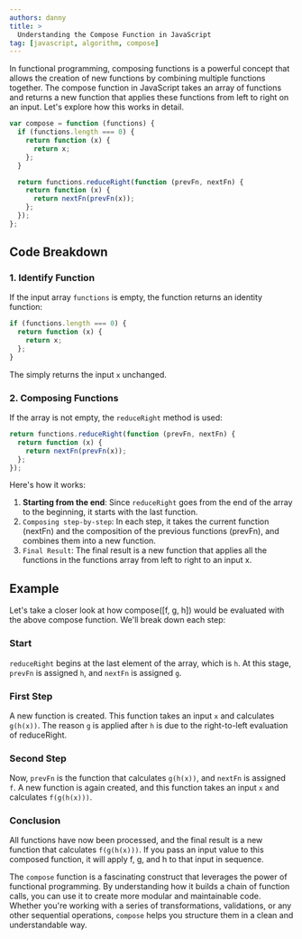 ```yaml
---
authors: danny
title: >
  Understanding the Compose Function in JavaScript
tag: [javascript, algorithm, compose]
---
```


In functional programming, composing functions is a powerful concept that allows the creation of new functions by combining multiple functions together. The compose function in JavaScript takes an array of functions and returns a new function that applies these functions from left to right on an input. Let's explore how this works in detail.

```js
var compose = function (functions) {
  if (functions.length === 0) {
    return function (x) {
      return x;
    };
  }

  return functions.reduceRight(function (prevFn, nextFn) {
    return function (x) {
      return nextFn(prevFn(x));
    };
  });
};
```

## Code Breakdown

### 1. Identify Function

If the input array `functions` is empty, the function returns an identity function:

```js
if (functions.length === 0) {
  return function (x) {
    return x;
  };
}
```

The simply returns the input `x` unchanged.

### 2. Composing Functions

If the array is not empty, the `reduceRight` method is used:

```js
return functions.reduceRight(function (prevFn, nextFn) {
  return function (x) {
    return nextFn(prevFn(x));
  };
});
```

Here's how it works:

1. **Starting from the end**: Since `reduceRight` goes from the end of the array to the beginning, it starts with the last function.
2. `Composing step-by-step`: In each step, it takes the current function (nextFn) and the composition of the previous functions (prevFn), and combines them into a new function.
3. `Final Result`: The final result is a new function that applies all the functions in the functions array from left to right to an input x.

## Example

Let's take a closer look at how compose([f, g, h]) would be evaluated with the above compose function. We'll break down each step:

### Start

`reduceRight` begins at the last element of the array, which is `h`. At this stage, `prevFn` is assigned `h`, and `nextFn` is assigned `g`.

### First Step

A new function is created. This function takes an input `x` and calculates `g(h(x))`. The reason `g` is applied after `h` is due to the right-to-left evaluation of reduceRight.

### Second Step

Now, `prevFn` is the function that calculates `g(h(x))`, and `nextFn` is assigned `f`. A new function is again created, and this function takes an input `x` and calculates `f(g(h(x)))`.

### Conclusion

All functions have now been processed, and the final result is a new function that calculates `f(g(h(x)))`. If you pass an input value to this composed function, it will apply f, g, and h to that input in sequence.

The `compose` function is a fascinating construct that leverages the power of functional programming. By understanding how it builds a chain of function calls, you can use it to create more modular and maintainable code. Whether you're working with a series of transformations, validations, or any other sequential operations, `compose` helps you structure them in a clean and understandable way.
